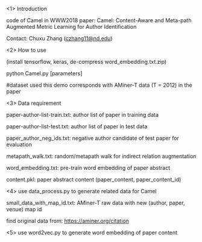 <1> Introduction 

code of Camel in WWW2018 paper: Camel: Content-Aware and Meta-path Augmented Metric Learning for Author Identification

Contact: Chuxu Zhang (czhang11@nd.edu)


<2> How to use

(install tensorflow, keras, de-compress word_embedding.txt.zip)

python Camel.py [parameters]

#dataset used this demo corresponds with AMiner-T data (T = 2012) in the paper


<3> Data requirement

paper-author-list-train.txt: author list of paper in training data

paper-author-list-test.txt: author list of paper in test data

paper_author_neg_ids.txt: negative author candidate of test paper for evaluation

metapath_walk.txt: random/metapath walk for indirect relation augmentation

word_embedding.txt: pre-train word embedding of paper abstract

content.pkl: paper abstract content (paper_content, paper_content_id)


<4> use data_process.py to generate related data for Camel

small_data_with_map_id.txt: AMiner-T raw data with new (author, paper, venue) map id

find original data from: https://aminer.org/citation


<5> use word2vec.py to generate word embedding of paper content


